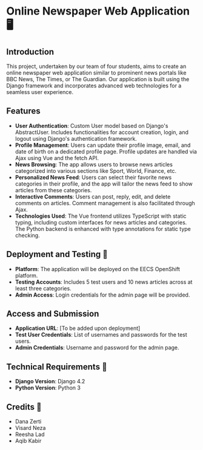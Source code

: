 # Online Newspaper Web Application :desktop_computer:

## Introduction
This project, undertaken by our team of four students, aims to create an online newspaper web application similar to prominent news portals like BBC News, The Times, or The Guardian. Our application is built using the Django framework and incorporates advanced web technologies for a seamless user experience.

## Features
- **User Authentication**: Custom User model based on Django's AbstractUser. Includes functionalities for account creation, login, and logout using Django's authentication framework.
- **Profile Management**: Users can update their profile image, email, and date of birth on a dedicated profile page. Profile updates are handled via Ajax using Vue and the fetch API.
- **News Browsing**: The app allows users to browse news articles categorized into various sections like Sport, World, Finance, etc.
- **Personalized News Feed**: Users can select their favorite news categories in their profile, and the app will tailor the news feed to show articles from these categories.
- **Interactive Comments**: Users can post, reply, edit, and delete comments on articles. Comment management is also facilitated through Ajax.
- **Technologies Used**: The Vue frontend utilizes TypeScript with static typing, including custom interfaces for news articles and categories. The Python backend is enhanced with type annotations for static type checking.

## Deployment and Testing :test_tube:
- **Platform**: The application will be deployed on the EECS OpenShift platform.
- **Testing Accounts**: Includes 5 test users and 10 news articles across at least three categories.
- **Admin Access**: Login credentials for the admin page will be provided.

## Access and Submission
- **Application URL**: [To be added upon deployment]
- **Test User Credentials**: List of usernames and passwords for the test users.
- **Admin Credentials**: Username and password for the admin page.

## Technical Requirements :memo:
- **Django Version**: Django 4.2
- **Python Version**: Python 3

## Credits :test_tube:
* Dana Zerti
* Visard Neza
* Reesha Lad
* Aqib Kabir